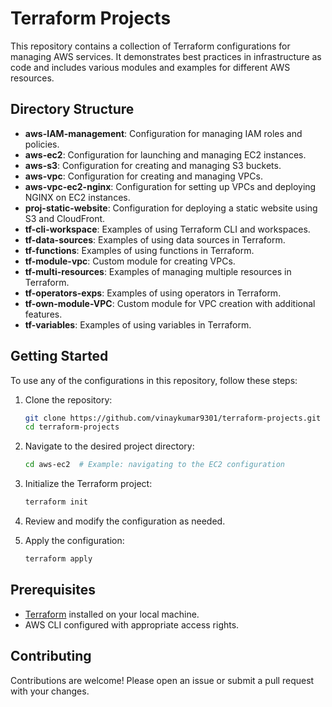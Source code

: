 # Terraform Projects

This repository contains a collection of Terraform configurations for managing AWS services. It demonstrates best practices in infrastructure as code and includes various modules and examples for different AWS resources.

## Directory Structure

- **aws-IAM-management**: Configuration for managing IAM roles and policies.
- **aws-ec2**: Configuration for launching and managing EC2 instances.
- **aws-s3**: Configuration for creating and managing S3 buckets.
- **aws-vpc**: Configuration for creating and managing VPCs.
- **aws-vpc-ec2-nginx**: Configuration for setting up VPCs and deploying NGINX on EC2 instances.
- **proj-static-website**: Configuration for deploying a static website using S3 and CloudFront.
- **tf-cli-workspace**: Examples of using Terraform CLI and workspaces.
- **tf-data-sources**: Examples of using data sources in Terraform.
- **tf-functions**: Examples of using functions in Terraform.
- **tf-module-vpc**: Custom module for creating VPCs.
- **tf-multi-resources**: Examples of managing multiple resources in Terraform.
- **tf-operators-exps**: Examples of using operators in Terraform.
- **tf-own-module-VPC**: Custom module for VPC creation with additional features.
- **tf-variables**: Examples of using variables in Terraform.

## Getting Started

To use any of the configurations in this repository, follow these steps:

1. Clone the repository:
    ```sh
    git clone https://github.com/vinaykumar9301/terraform-projects.git
    cd terraform-projects
    ```

2. Navigate to the desired project directory:
    ```sh
    cd aws-ec2  # Example: navigating to the EC2 configuration
    ```

3. Initialize the Terraform project:
    ```sh
    terraform init
    ```

4. Review and modify the configuration as needed.

5. Apply the configuration:
    ```sh
    terraform apply
    ```

## Prerequisites

- [Terraform](https://www.terraform.io/downloads.html) installed on your local machine.
- AWS CLI configured with appropriate access rights.

## Contributing

Contributions are welcome! Please open an issue or submit a pull request with your changes.
